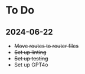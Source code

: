 # To Do

## 2024-06-22

- ~~Move routes to router files~~
- ~~Set up linting~~
- ~~Set up testing~~
- Set up GPT4o
